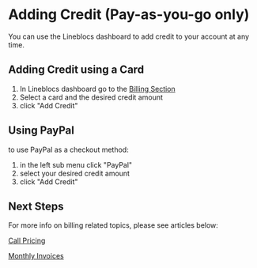 # Adding Credit (Pay-as-you-go only)

You can use the Lineblocs dashboard to add credit to your account at any time.

## Adding Credit using a Card


1. In Lineblocs dashboard go to the [Billing Section](http://app.lineblocs.com/#/dashboard/billing)
2. Select a card and the desired credit amount
3. click "Add Credit"

## Using PayPal

to use PayPal as a checkout method:

1. in the left sub menu click "PayPal"
2. select your desired credit amount
3. click "Add Credit"

## Next Steps

For more info on billing related topics, please see articles below:

[Call Pricing](http://lineblocs.com/resources/billing-and-pricing/call-pricing)

[Monthly Invoices](http://lineblocs.com/resources/billing-and-pricing/monthly-invoices)